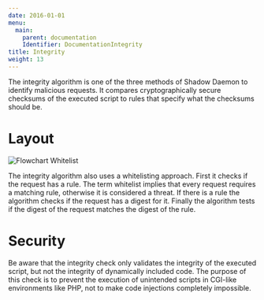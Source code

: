 ```yaml
---
date: 2016-01-01
menu:
  main:
    parent: documentation
    Identifier: DocumentationIntegrity
title: Integrity
weight: 13
---
```


The integrity algorithm is one of the three methods of Shadow Daemon to identify malicious requests.
It compares cryptographically secure checksums of the executed script to rules that specify what the checksums should be.

# Layout

![Flowchart Whitelist](/img/documentation/integrity.svg)

The integrity algorithm also uses a whitelisting approach.
First it checks if the request has a rule.
The term whitelist implies that every request requires a matching rule, otherwise it is considered a threat.
If there is a rule the algorithm checks if the request has a digest for it.
Finally the algorithm tests if the digest of the request matches the digest of the rule.

# Security

Be aware that the integrity check only validates the integrity of the executed script, but not the integrity of dynamically included code.
The purpose of this check is to prevent the execution of unintended scripts in CGI-like environments like PHP, not to make code injections completely impossible.
